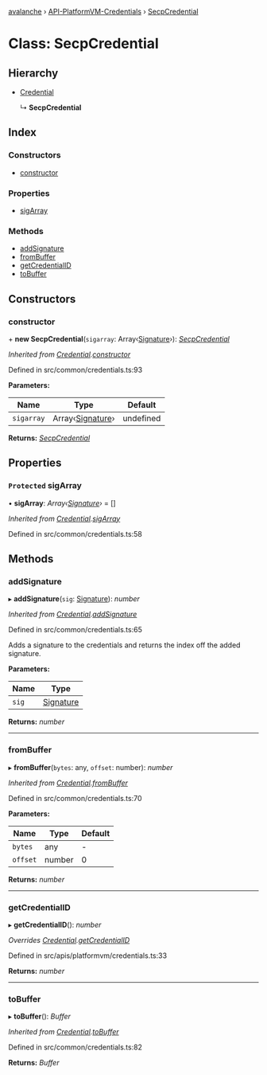 [avalanche](../README.md) › [API-PlatformVM-Credentials](../modules/api_platformvm_credentials.md) › [SecpCredential](api_platformvm_credentials.secpcredential.md)

# Class: SecpCredential

## Hierarchy

* [Credential](common_signature.credential.md)

  ↳ **SecpCredential**

## Index

### Constructors

* [constructor](api_platformvm_credentials.secpcredential.md#constructor)

### Properties

* [sigArray](api_platformvm_credentials.secpcredential.md#protected-sigarray)

### Methods

* [addSignature](api_platformvm_credentials.secpcredential.md#addsignature)
* [fromBuffer](api_platformvm_credentials.secpcredential.md#frombuffer)
* [getCredentialID](api_platformvm_credentials.secpcredential.md#getcredentialid)
* [toBuffer](api_platformvm_credentials.secpcredential.md#tobuffer)

## Constructors

###  constructor

\+ **new SecpCredential**(`sigarray`: Array‹[Signature](common_signature.signature.md)›): *[SecpCredential](api_platformvm_credentials.secpcredential.md)*

*Inherited from [Credential](common_signature.credential.md).[constructor](common_signature.credential.md#constructor)*

Defined in src/common/credentials.ts:93

**Parameters:**

Name | Type | Default |
------ | ------ | ------ |
`sigarray` | Array‹[Signature](common_signature.signature.md)› | undefined |

**Returns:** *[SecpCredential](api_platformvm_credentials.secpcredential.md)*

## Properties

### `Protected` sigArray

• **sigArray**: *Array‹[Signature](common_signature.signature.md)›* = []

*Inherited from [Credential](common_signature.credential.md).[sigArray](common_signature.credential.md#protected-sigarray)*

Defined in src/common/credentials.ts:58

## Methods

###  addSignature

▸ **addSignature**(`sig`: [Signature](common_signature.signature.md)): *number*

*Inherited from [Credential](common_signature.credential.md).[addSignature](common_signature.credential.md#addsignature)*

Defined in src/common/credentials.ts:65

Adds a signature to the credentials and returns the index off the added signature.

**Parameters:**

Name | Type |
------ | ------ |
`sig` | [Signature](common_signature.signature.md) |

**Returns:** *number*

___

###  fromBuffer

▸ **fromBuffer**(`bytes`: any, `offset`: number): *number*

*Inherited from [Credential](common_signature.credential.md).[fromBuffer](common_signature.credential.md#frombuffer)*

Defined in src/common/credentials.ts:70

**Parameters:**

Name | Type | Default |
------ | ------ | ------ |
`bytes` | any | - |
`offset` | number | 0 |

**Returns:** *number*

___

###  getCredentialID

▸ **getCredentialID**(): *number*

*Overrides [Credential](common_signature.credential.md).[getCredentialID](common_signature.credential.md#abstract-getcredentialid)*

Defined in src/apis/platformvm/credentials.ts:33

**Returns:** *number*

___

###  toBuffer

▸ **toBuffer**(): *Buffer*

*Inherited from [Credential](common_signature.credential.md).[toBuffer](common_signature.credential.md#tobuffer)*

Defined in src/common/credentials.ts:82

**Returns:** *Buffer*

